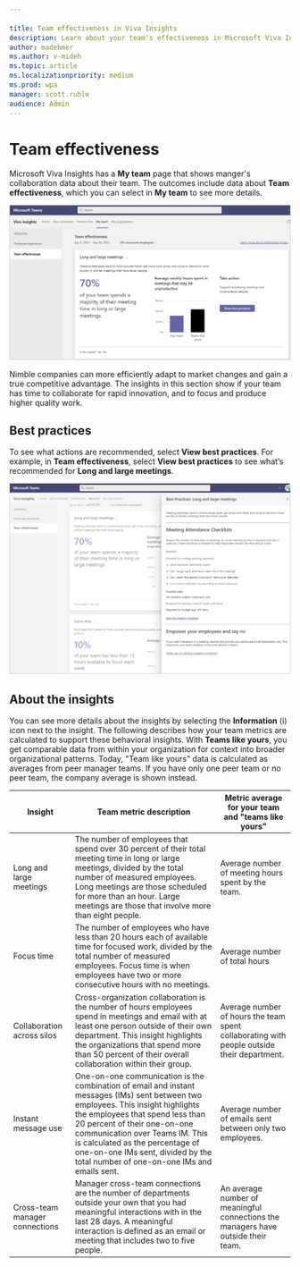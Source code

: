 ```yaml
---

title: Team effectiveness in Viva Insights
description: Learn about your team's effectiveness in Microsoft Viva Insights
author: madehmer
ms.author: v-mideh
ms.topic: article
ms.localizationpriority: medium 
ms.prod: wpa
manager: scott.ruble
audience: Admin
---
```


# Team effectiveness

Microsoft Viva Insights has a **My team** page that shows manger's collaboration data about their team. The outcomes include data about **Team effectiveness**, which you can select in **My team** to see more details.

![Team effectiveness](../images/wpa/use/team-effect.png)

Nimble companies can more efficiently adapt to market changes and gain a true competitive advantage. The insights in this section show if your team has time to collaborate for rapid innovation, and to focus and produce higher quality work.

## Best practices

To see what actions are recommended, select **View best practices**.  For example, in **Team effectiveness**, select **View best practices** to see what’s recommended for **Long and large meetings**.

![Best practices for Long and large meetings](../images/wpa/use/team-effect-bp.png)

## About the insights

You can see more details about the insights by selecting the **Information** (i) icon next to the insight. The following describes how your team metrics are calculated to support these behavioral insights. With **Teams like yours**, you get comparable data from within your organization for context into broader organizational patterns. Today, "Team like yours" data is calculated as averages from peer manager teams. If you have only one peer team or no peer team, the company average is shown instead.

|Insight |Team metric description |Metric average for your team and "teams like yours" |
|--------------------------|-------------------|-----------------|
|Long and large meetings |The number of employees that spend over 30 percent of their total meeting time in long or large meetings, divided by the total number of measured employees. Long meetings are those scheduled for more than an hour. Large meetings are those that involve more than eight people. |Average number of meeting hours spent by the team. |
|Focus time |The number of employees who have less than 20 hours each of available time for focused work, divided by the total number of measured employees. Focus time is when employees have two or more consecutive hours with no meetings. |Average number of total hours |
|Collaboration across silos |Cross-organization collaboration is the number of hours employees spend in meetings and email with at least one person outside of their own department. This insight highlights the organizations that spend more than 50 percent of their overall collaboration within their group. |Average number of hours the team spent collaborating with people outside their department. |
|Instant message use |One-on-one communication is the combination of email and instant messages (IMs) sent between two employees. This insight highlights the employees that spend less than 20 percent of their one-on-one communication over Teams IM. This is calculated as the percentage of one-on-one IMs sent, divided by the total number of one-on-one IMs and emails sent. |Average number of emails sent between only two employees. |
|Cross-team manager connections |Manager cross-team connections are the number of departments outside your own that you had meaningful interactions with in the last 28 days. A meaningful interaction is defined as an email or meeting that includes two to five people. |An average number of meaningful connections the managers have outside their team. |
